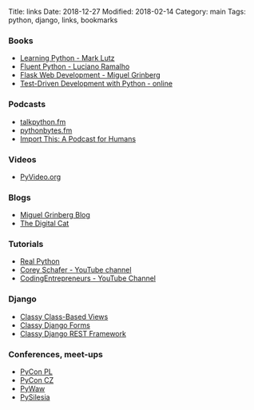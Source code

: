 Title: links
Date: 2018-12-27
Modified: 2018-02-14
Category: main
Tags: python, django, links, bookmarks


### Books

* [Learning Python - Mark Lutz](http://shop.oreilly.com/product/0636920028154.do)
* [Fluent Python - Luciano Ramalho](http://shop.oreilly.com/product/0636920032519.do)
* [Flask Web Development - Miguel Grinberg](http://shop.oreilly.com/product/0636920089056.do)
* [Test-Driven Development with Python - online](http://www.obeythetestinggoat.com/)


### Podcasts

* [talkpython.fm](https://talkpython.fm/)
* [pythonbytes.fm](https://pythonbytes.fm/)
* [Import This: A Podcast for Humans](https://www.kennethreitz.org/import-this/)


### Videos
* [PyVideo.org](https://pyvideo.org/)


### Blogs

* [Miguel Grinberg Blog](https://blog.miguelgrinberg.com/)
* [The Digital Cat](http://blog.thedigitalcatonline.com/)


### Tutorials

* [Real Python](https://realpython.com/)
* [Corey Schafer - YouTube channel](https://www.youtube.com/channel/UCCezIgC97PvUuR4_gbFUs5g)
* [CodingEntrepreneurs - YouTube Channel](https://www.youtube.com/channel/UCWEHue8kksIaktO8KTTN_zg)


### Django

* [Classy Class-Based Views](https://ccbv.co.uk/)
* [Classy Django Forms](https://cdf.9vo.lt/)
* [Classy Django REST Framework](http://www.cdrf.co/)


### Conferences, meet-ups

* [PyCon PL](https://pl.pycon.org/)
* [PyCon CZ](https://cz.pycon.org/)
* [PyWaw](http://pywaw.org/)
* [PySilesia](http://pysilesia.pl/)
